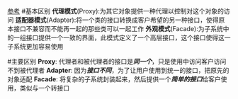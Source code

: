 [参考](http://www.cnblogs.com/qlee/archive/2011/05/24/2055728.html)
#基本区别
**代理模式**(Proxy):为其它对象提供一种代理以控制对这个对象的访问
**适配器模式**(Adapter):将一个类的接口转换成客户希望的另一种接口，使得原本接口不兼容而不能再一起的那些类可以一起工作
**外观模式**(Facade):为子系统中的一组接口提供一个一致的界面，此模式定义了一个高层接口，这个接口使得这一子系统更加容易使用

#主要区别
**Proxy**: 代理者和被代理者的接口是***同一个***，只是使用中访问客户访问不到被代理者
**Adapter**: 因为***接口不同***，为了让用户使用到统一的接口，把原先的对象适配
**Facade**: 将复杂的子系统封装起来，然后提供一个***简单的接口***给客户使用，类似与一个转接口
